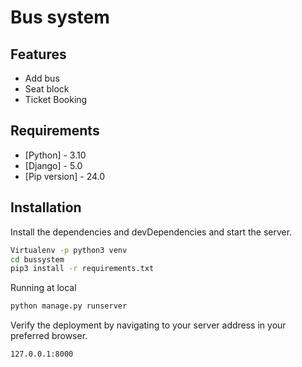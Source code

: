 # Bus system

## Features

- Add bus
- Seat block
- Ticket Booking

## Requirements

- [Python] - 3.10
- [Django] - 5.0
- [Pip version] - 24.0

## Installation

Install the dependencies and devDependencies and start the server.

```sh
Virtualenv -p python3 venv
cd bussystem
pip3 install -r requirements.txt
```

Running at local
```sh
python manage.py runserver
```


Verify the deployment by navigating to your server address in
your preferred browser.

```sh
127.0.0.1:8000
```